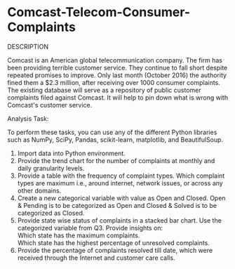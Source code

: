 # Comcast-Telecom-Consumer-Complaints
DESCRIPTION  

Comcast is an American global telecommunication company. The firm has been providing terrible customer service. They continue to fall short despite repeated promises to improve. Only last month (October 2016) the authority fined them a $2.3 million, after receiving over 1000 consumer complaints. The existing database will serve as a repository of public customer complaints filed against Comcast. It will help to pin down what is wrong with Comcast's customer service.  

Analysis Task:  

To perform these tasks, you can use any of the different Python libraries such as NumPy, SciPy, Pandas, scikit-learn, matplotlib, and BeautifulSoup.    

1) Import data into Python environment.    
2) Provide the trend chart for the number of complaints at monthly and daily granularity levels.    
3) Provide a table with the frequency of complaint types. Which complaint types are maximum i.e., around internet, network issues, or across any other domains.  
4) Create a new categorical variable with value as Open and Closed. Open & Pending is to be categorized as Open and Closed & Solved is to be categorized as Closed.  
5) Provide state wise status of complaints in a stacked bar chart. Use the categorized variable from Q3. Provide insights on:     
Which state has the maximum complaints.    
Which state has the highest percentage of unresolved complaints.    
6) Provide the percentage of complaints resolved till date, which were received through the Internet and customer care calls.    
